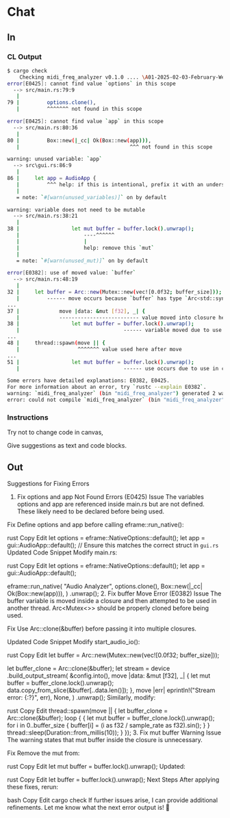 # Chat

## In

### CL Output

```bash
$ cargo check
    Checking midi_freq_analyzer v0.1.0 .... \A01-2025-02-03-February-Week02-Rust-Dissertation-ChatGPT\midi_freq_analyzer)
error[E0425]: cannot find value `options` in this scope
  --> src/main.rs:79:9
   |
79 |         options.clone(),
   |         ^^^^^^^ not found in this scope

error[E0425]: cannot find value `app` in this scope
  --> src/main.rs:80:36
   |
80 |         Box::new(|_cc| Ok(Box::new(app))),
   |                                    ^^^ not found in this scope

warning: unused variable: `app`
  --> src\gui.rs:86:9
   |
86 |     let app = AudioApp {
   |         ^^^ help: if this is intentional, prefix it with an underscore: `_app`
   |
   = note: `#[warn(unused_variables)]` on by default

warning: variable does not need to be mutable
  --> src/main.rs:38:21
   |
38 |                 let mut buffer = buffer.lock().unwrap();
   |                     ----^^^^^^
   |                     |
   |                     help: remove this `mut`
   |
   = note: `#[warn(unused_mut)]` on by default

error[E0382]: use of moved value: `buffer`
  --> src/main.rs:48:19
   |
32 |     let buffer = Arc::new(Mutex::new(vec![0.0f32; buffer_size]));
   |         ------ move occurs because `buffer` has type `Arc<std::sync::Mutex<std::vec::Vec<f32>>>`, which does not implement the `Copy` trait
...
37 |             move |data: &mut [f32], _| {
   |             -------------------------- value moved into closure here
38 |                 let mut buffer = buffer.lock().unwrap();
   |                                  ------ variable moved due to use in closure
...
48 |     thread::spawn(move || {
   |                   ^^^^^^^ value used here after move
...
51 |                 let mut buffer = buffer.lock().unwrap();
   |                                  ------ use occurs due to use in closure

Some errors have detailed explanations: E0382, E0425.
For more information about an error, try `rustc --explain E0382`.
warning: `midi_freq_analyzer` (bin "midi_freq_analyzer") generated 2 warnings
error: could not compile `midi_freq_analyzer` (bin "midi_freq_analyzer") due to 3 previous errors; 2 warnings emitted
```

### Instructions

Try not to change code in canvas,

Give suggestions as text and code blocks.

## Out

Suggestions for Fixing Errors
1. Fix options and app Not Found Errors (E0425)
Issue
The variables options and app are referenced inside main.rs but are not defined. These likely need to be declared before being used.

Fix
Define options and app before calling eframe::run_native():

rust
Copy
Edit
let options = eframe::NativeOptions::default(); 
let app = gui::AudioApp::default();  // Ensure this matches the correct struct in `gui.rs`
Updated Code Snippet
Modify main.rs:

rust
Copy
Edit
let options = eframe::NativeOptions::default(); 
let app = gui::AudioApp::default();  

eframe::run_native(
    "Audio Analyzer",
    options.clone(),
    Box::new(|_cc| Ok(Box::new(app))),
)
.unwrap();
2. Fix buffer Move Error (E0382)
Issue
The buffer variable is moved inside a closure and then attempted to be used in another thread. Arc<Mutex<>> should be properly cloned before being used.

Fix
Use Arc::clone(&buffer) before passing it into multiple closures.

Updated Code Snippet
Modify start_audio_io():

rust
Copy
Edit
let buffer = Arc::new(Mutex::new(vec![0.0f32; buffer_size]));

let buffer_clone = Arc::clone(&buffer);
let stream = device
    .build_output_stream(
        &config.into(),
        move |data: &mut [f32], _| {
            let mut buffer = buffer_clone.lock().unwrap(); 
            data.copy_from_slice(&buffer[..data.len()]);
        },
        move |err| eprintln!("Stream error: {:?}", err),
        None, 
    )
    .unwrap();
Similarly, modify:

rust
Copy
Edit
thread::spawn(move || {
    let buffer_clone = Arc::clone(&buffer);
    loop {
        {
            let mut buffer = buffer_clone.lock().unwrap();
            for i in 0..buffer_size {
                buffer[i] = (i as f32 / sample_rate as f32).sin();
            }
        }
        thread::sleep(Duration::from_millis(10));
    }
});
3. Fix mut buffer Warning
Issue
The warning states that mut buffer inside the closure is unnecessary.

Fix
Remove the mut from:

rust
Copy
Edit
let mut buffer = buffer.lock().unwrap();
Updated:

rust
Copy
Edit
let buffer = buffer.lock().unwrap();
Next Steps
After applying these fixes, rerun:

bash
Copy
Edit
cargo check
If further issues arise, I can provide additional refinements. Let me know what the next error output is! 🚀


